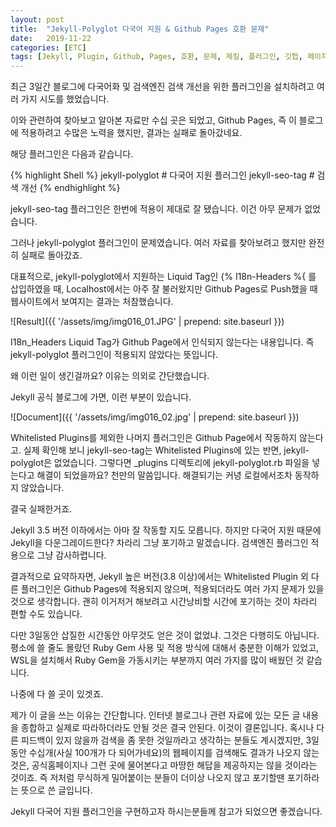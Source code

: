 ```yaml
---
layout: post
title:  "Jekyll-Polyglot 다국어 지원 & Github Pages 호환 문제"
date:   2019-11-22
categories: [ETC]
tags: [Jekyll, Plugin, Github, Pages, 호환, 문제, 제킬, 플러그인, 깃헙, 페이지, 블로그, Polyglot, Jekyll-Polyglot, 다국어, 지원, Multilanguage, Support]
---
```


최근 3일간 블로그에 다국어화 및 검색엔진 검색 개선을 위한 플러그인을 설치하려고 여러 가지 시도를 했었습니다.

이와 관련하여 찾아보고 알아본 자료만 수십 곳은 되었고, Github Pages, 즉 이 블로그에 적용하려고 수많은 노력을 했지만, 결과는 실패로 돌아갔네요.

해당 플러그인은 다음과 같습니다.

{% highlight Shell %}
jekyll-polyglot # 다국어 지원 플러그인
jekyll-seo-tag  # 검색 개선
{% endhighlight %}

jekyll-seo-tag 플러그인은 한번에 적용이 제대로 잘 됐습니다. 이건 아무 문제가 없었습니다.

그러나 jekyll-polyglot 플러그인이 문제였습니다. 여러 자료를 찾아보려고 했지만 완전히 실패로 돌아갔죠.

대표적으로, jekyll-polyglot에서 지원하는 Liquid Tag인 &#123;% I18n-Headers %&#123; 를 삽입하였을 때, Localhost에서는 아주 잘 불러왔지만 Github Pages로 Push했을 때 웹사이트에서 보여지는 결과는 처참했습니다.

![Result]({{ '/assets/img/img016_01.JPG' | prepend: site.baseurl }})

I18n_Headers Liquid Tag가 Github Page에서 인식되지 않는다는 내용입니다. 즉 jekyll-polyglot 플러그인이 적용되지 않았다는 뜻입니다.

왜 이런 일이 생긴걸까요? 이유는 의외로 간단했습니다.

Jekyll 공식 블로그에 가면, 이런 부분이 있습니다.

![Document]({{ '/assets/img/img016_02.jpg' | prepend: site.baseurl }})

Whitelisted Plugins를 제외한 나머지 플러그인은 Github Page에서 작동하지 않는다고. 실제 확인해 보니 jekyll-seo-tag는 Whitelisted Plugins에 있는 반면, jekyll-polyglot은 없었습니다. 그렇다면 _plugins 디렉토리에 jekyll-polyglot.rb 파일을 넣는다고 해결이 되었을까요? 천만의 말씀입니다. 해결되기는 커녕 로컬에서조차 동작하지 않았습니다.

결국 실패한거죠.

Jekyll 3.5 버전 이하에서는 아마 잘 작동할 지도 모릅니다. 하지만 다국어 지원 때문에 Jekyll을 다운그레이드한다? 차라리 그냥 포기하고 말겠습니다. 검색엔진 플러그인 적용으로 그냥 감사하렵니다.

결과적으로 요약하자면, Jekyll 높은 버전(3.8 이상)에서는 Whitelisted Plugin 외 다른 플러그인은 Github Pages에 적용되지 않으며, 적용되더라도 여러 가지 문제가 있을 것으로 생각합니다. 괜히 이거저거 해보려고 시간낭비할 시간에 포기하는 것이 차라리 편할 수도 있습니다.

다만 3일동안 삽질한 시간동안 아무것도 얻은 것이 없었냐. 그것은 다행히도 아닙니다. 평소에 쓸 줄도 몰랐던 Ruby Gem 사용 및 적용 방식에 대해서 충분한 이해가 있었고, WSL을 설치해서 Ruby Gem을 가동시키는 부분까지 여러 가지를 많이 배웠던 것 같습니다.

나중에 다 쓸 곳이 있겟죠.

제가 이 글을 쓰는 이유는 간단합니다. 인터넷 블로그나 관련 자료에 있는 모든 글 내용을 종합하고 실제로 따라하더라도 안될 것은 결국 안된다. 이것이 결론입니다. 혹시나 다른 피드백이 있지 않을까 검색을 좀 못한 것일까라고 생각하는 분들도 계시겠지만, 3일동안 수십개(사실 100개가 다 되어가네요)의 웹페이지를 검색해도 결과가 나오지 않는 것은, 공식홈페이지나 그런 곳에 물어본다고 마땅한 해답을 제공하지는 않을 것이라는 것이죠. 즉 저처럼 무식하게 밀어붙이는 분들이 더이상 나오지 않고 포기할땐 포기하라는 뜻으로 쓴 글입니다.

Jekyll 다국어 지원 플러그인을 구현하고자 하시는분들께 참고가 되었으면 좋겠습니다.

